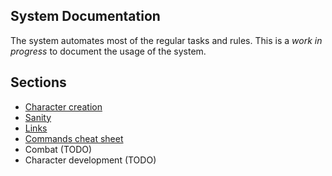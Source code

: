 System Documentation
--------------------

The system automates most of the regular tasks and rules. This is a _work in progress_ to document the usage of the system.  

## Sections

* [Character creation](./character_creation.md)
* [Sanity](./sanity.md)
* [Links](./links.md)
* [Commands cheat sheet](./commands_cheat_sheet)
* Combat (TODO)
* Character development (TODO)
 


